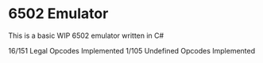 # 6502 Emulator
This is a basic WIP 6502 emulator written in C#

16/151 Legal Opcodes Implemented
1/105 Undefined Opcodes Implemented
